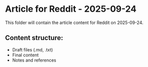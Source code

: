 # Article for Reddit - 2025-09-24

This folder will contain the article content for Reddit on 2025-09-24.

## Content structure:
- Draft files (.md, .txt)
- Final content
- Notes and references
